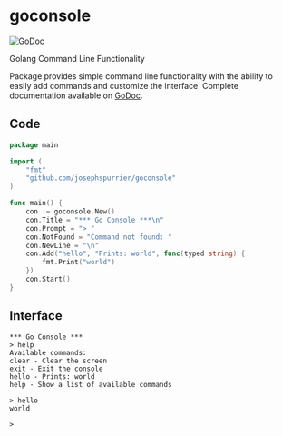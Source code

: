 goconsole
==========
[![GoDoc](https://godoc.org/github.com/josephspurrier/goconsole?status.svg)](https://godoc.org/github.com/josephspurrier/goconsole)

Golang Command Line Functionality

Package provides simple command line functionality with the ability to easily add commands and customize the interface. Complete documentation available on [GoDoc](https://godoc.org/github.com/josephspurrier/goconsole).

## Code

~~~ go
package main

import (
	"fmt"
	"github.com/josephspurrier/goconsole"
)

func main() {
	con := goconsole.New()
	con.Title = "*** Go Console ***\n"
	con.Prompt = "> "
	con.NotFound = "Command not found: "
	con.NewLine = "\n"
	con.Add("hello", "Prints: world", func(typed string) {
		fmt.Print("world")
	})
	con.Start()
}
~~~

## Interface
```
*** Go Console ***
> help
Available commands:
clear - Clear the screen
exit - Exit the console
hello - Prints: world
help - Show a list of available commands

> hello
world

>
```

